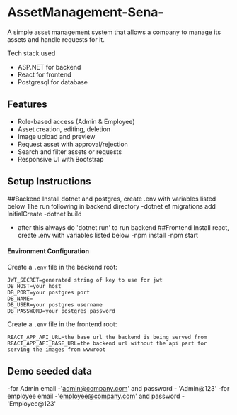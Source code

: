 # AssetManagement-Sena-

A simple asset management system that allows a company to manage its assets and handle requests for it.

Tech stack used

- ASP.NET for backend
- React for frontend
- Postgresql for database

## Features

- Role-based access (Admin & Employee)
- Asset creation, editing, deletion
- Image upload and preview
- Request asset with approval/rejection
- Search and filter assets or requests
- Responsive UI with Bootstrap

## Setup Instructions

##Backend
Install dotnet and postgres, create .env with variables listed below
The run following in backend directory
-dotnet ef migrations add InitialCreate
-dotnet build

- after this always do 'dotnet run' to run backend
  ##Frontend
  Install react, create .env with variables listed below
  -npm install
  -npm start

#### Environment Configuration

Create a `.env` file in the backend root:

```env
JWT_SECRET=generated string of key to use for jwt
DB_HOST=your host
DB_PORT=your postgres port
DB_NAME=
DB_USER=your postgres username
DB_PASSWORD=your postgres password
```

Create a `.env` file in the frontend root:

```env
REACT_APP_API_URL=the base url the backend is being served from
REACT_APP_API_BASE_URL=the backend url without the api part for serving the images from wwwroot
```

## Demo seeded data

-for Admin email -'admin@company.com' and password - 'Admin@123'
-for employee email -'employee@company.com' and password - 'Employee@123'
